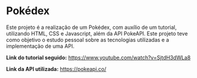 
# Pokédex

Este projeto é a realização de um Pokédex, com auxílio de um tutorial, utilizando HTML, CSS e Javascript, além da API PokeAPI. Este projeto teve como objetivo o estudo pessoal sobre as tecnologias utilizadas e a implementação de uma API. 

**Link do tutorial seguido:** https://www.youtube.com/watch?v=SjtdH3dWLa8

**Link da API utilizada:** https://pokeapi.co/